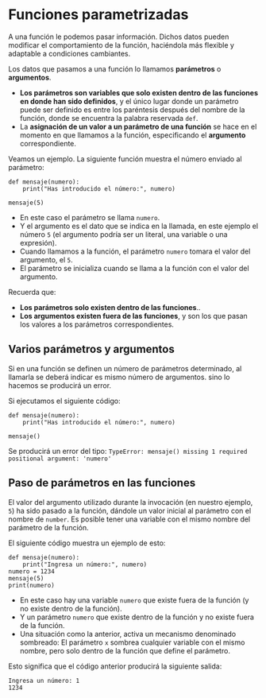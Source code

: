 # Funciones parametrizadas

A una función le podemos pasar información. Dichos datos pueden modificar el comportamiento de la función, haciéndola más flexible y adaptable a condiciones cambiantes.

Los datos que pasamos a una función lo llamamos **parámetros** o **argumentos**.

* **Los parámetros son variables que solo existen dentro de las funciones en donde han sido definidos**, y el único lugar donde un parámetro puede ser definido es entre los paréntesis después del nombre de la función, donde se encuentra la palabra reservada `def`.
* La **asignación de un valor a un parámetro de una función** se hace en el momento en que llamamos a la función, especificando el **argumento** correspondiente.

Veamos un ejemplo. La siguiente función muestra el número enviado al parámetro:

```
def mensaje(numero):
    print("Has introducido el número:", numero)

mensaje(5)
```

* En este caso el parámetro se llama `numero`.
* Y el argumento es el dato que se indica en la llamada, en este ejemplo el número `5` (el argumento podría ser un literal, una variable o una expresión). 
* Cuando llamamos a la función, el parámetro `numero` tomara el valor del argumento, el `5`.
* El parámetro se inicializa cuando se llama a la función con el valor del argumento.

Recuerda que:

* **Los parámetros solo existen dentro de las funciones**..
* **Los argumentos existen fuera de las funciones**, y son los que pasan los valores a los parámetros correspondientes.

## Varios parámetros y argumentos

Si en una función se definen un número de parámetros determinado, al llamarla se deberá indicar es mismo número de argumentos. sino lo hacemos se producirá un error.

Si ejecutamos el siguiente código:

```
def mensaje(numero):
    print("Has introducido el número:", numero)

mensaje()
```
Se producirá un error del tipo: `TypeError: mensaje() missing 1 required positional argument: 'numero'`

## Paso de parámetros en las funciones

El valor del argumento utilizado durante la invocación (en nuestro ejemplo, `5`) ha sido pasado a la función, dándole un valor inicial al parámetro con el nombre de `number`.
Es posible tener una variable con el mismo nombre del parámetro de la función.

El siguiente código muestra un ejemplo de esto:
```
def mensaje(numero):
    print("Ingresa un número:", numero)
numero = 1234
mensaje(5)
print(numero)
```

* En este caso hay una variable `numero` que existe fuera de la función (y no existe dentro de la función).
* Y un parámetro `numero` que existe dentro de la función y no existe fuera de la función.
* Una situación como la anterior, activa un mecanismo denominado sombreado: El parámetro `x` sombrea cualquier variable con el mismo nombre, pero solo dentro de la función que define el parámetro.

Esto significa que el código anterior producirá la siguiente salida:

```
Ingresa un número: 1
1234
```


